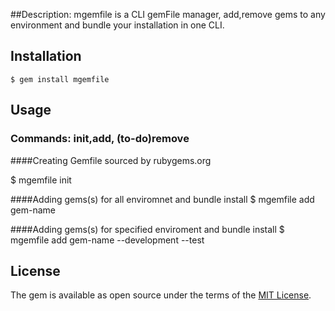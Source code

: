 ##Description: 
    mgemfile is a CLI gemFile manager, add,remove gems to any environment and bundle your installation in one CLI.
## Installation
    $ gem install mgemfile

## Usage


### Commands: init,add, (to-do)remove


####Creating Gemfile sourced by rubygems.org

$ mgemfile init

####Adding gems(s) for all enviromnet and bundle install
   $ mgemfile add gem-name 

####Adding gems(s) for specified enviroment and bundle install
   $ mgemfile add gem-name --development --test

## License
The gem is available as open source under the terms of the [MIT License](http://opensource.org/licenses/MIT).

